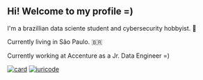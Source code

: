 ## Hi! Welcome to my profile =)

I'm a brazillian data sciente student and cybersecurity hobbyist. :space_invader:

Currently living in São Paulo. :brazil:

Currently working at Accenture as a Jr. Data Engineer =) 

[![card](https://github-readme-stats.vercel.app/api?username=leomoreno11&theme=dark)](https://github.com/leomoreno11/)
[![iuricode](https://github-readme-stats.vercel.app/api/top-langs/?username=leomoreno11&hide=html&layout=compact&theme=dark)](https://github.com/leomoreno11/)



<!---
leomoreno11/leomoreno11 is a ✨ special ✨ repository because its `README.md` (this file) appears on your GitHub profile.
You can click the Preview link to take a look at your changes.
--->
